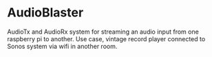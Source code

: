 # AudioBlaster
AudioTx and AudioRx system for streaming an audio input from one raspberry pi to another. Use case, vintage record player connected to Sonos system via wifi in another room.
